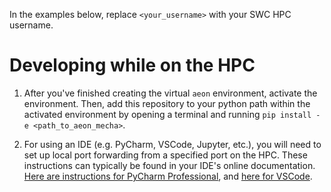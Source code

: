 In the examples below, replace `<your_username>` with your SWC HPC username.

# Developing while on the HPC

1. After you've finished creating the virtual `aeon` environment, activate the environment. Then, add this repository to your python path within the activated environment by opening a terminal and running `pip install -e <path_to_aeon_mecha>`.

2. For using an IDE (e.g. PyCharm, VSCode, Jupyter, etc.), you will need to set up local port forwarding from a specified port on the HPC. These instructions can typically be found in your IDE's online documentation. [Here are instructions for PyCharm Professional](https://www.jetbrains.com/help/pycharm/configuring-remote-interpreters-via-ssh.html), and [here for VSCode](https://code.visualstudio.com/docs/remote/ssh).
